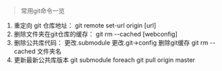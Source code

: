 > 常用git命令一览

1. 重定向 git 仓库地址： git remote set-url origin [url]
2. 删除文件夹在git仓库的缓存： git rm --cached [webconfig]
3. 删除公共库代码： 更改.submodule 更改.git->config 删除git缓存 git rm --cached 文件夹名
4. 更新最新公共库版本  git submodule foreach git pull origin master